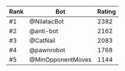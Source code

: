 Rank|Bot|Rating
---|---|---
#1|@NilatacBot|2382
#2|@anti-bot|2162
#3|@CatNail|2083
#4|@pawnrobot|1768
#5|@MinOpponentMoves|1144
